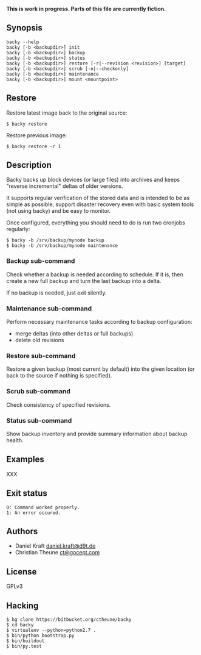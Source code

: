 **This is work in progress. Parts of this file are currently fiction.**

## Synopsis

    backy --help
    backy [-b <backupdir>] init
    backy [-b <backupdir>] backup
    backy [-b <backupdir>] status
    backy [-b <backupdir>] restore [-r|--revision <revision>] [target]
    backy [-b <backupdir>] scrub [-n|--checkonly]
    backy [-b <backupdir>] maintenance
    backy [-b <backupdir>] mount <mountpoint>

## Restore

Restore latest image back to the original source:

    $ backy restore 

Restore previous image:

    $ backy restore -r 1

## Description

Backy backs up block devices (or large files) into archives and keeps
"reverse incremental" deltas of older versions.

It supports regular verification of the stored data and is intended to be
as simple as possible, support disaster recovery even with basic system tools
(not using backy) and be easy to monitor.

Once configured, everything you should need to do is run two cronjobs
regularly:

    $ backy -b /srv/backup/mynode backup
    $ backy -b /srv/backup/mynode maintenance

### Backup sub-command

Check whether a backup is needed according to schedule. If it is,
then create a new full backup and turn the last backup into a delta.

If no backup is needed, just exit silently.

### Maintenance sub-command

Perform necessary maintenance tasks according to backup configuration:

* merge deltas (into other deltas or full backups)
* delete old revisions


### Restore sub-command

Restore a given backup (most current by default) into the given location (or
back to the source if nothing is specified).

### Scrub sub-command

Check consistency of specified revisions.

### Status sub-command

Show backup inventory and provide summary information about backup health.

## Examples

XXX

## Exit status

    0: Command worked properly.
    1: An error occured.

## Authors

* Daniel Kraft <daniel.kraft@d9t.de>
* Christian Theune <ct@gocept.com>

## License

GPLv3

## Hacking

    $ hg clone https://bitbucket.org/ctheune/backy
    $ cd backy
    $ virtualenv --python=python2.7 .
    $ bin/python bootstrap.py
    $ bin/buildout
    $ bin/py.test
